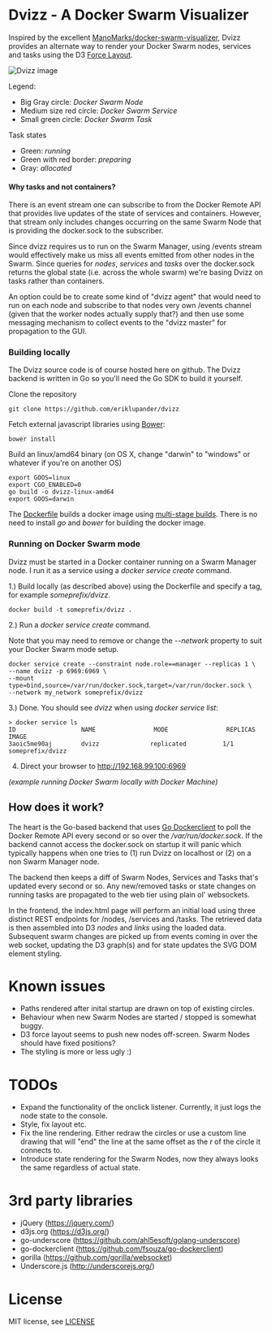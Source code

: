 # Dvizz - A Docker Swarm Visualizer
Inspired by the excellent [ManoMarks/docker-swarm-visualizer](https://github.com/ManoMarks/docker-swarm-visualizer), Dvizz provides an alternate way to render your Docker Swarm nodes, services and tasks using the D3 [Force Layout](https://github.com/d3/d3-3.x-api-reference/blob/master/Force-Layout.md).

![Dvizz image](https://raw.githubusercontent.com/eriklupander/dvizz/master/dvizz1.png)

Legend:
- Big Gray circle: *Docker Swarm Node*
- Medium size red circle: *Docker Swarm Service*
- Small green circle: *Docker Swarm Task*

Task states
- Green: *running*
- Green with red border: *preparing*
- Gray: *allocated*

#### Why tasks and not containers?
There is an event stream one can subscribe to from the Docker Remote API that provides live updates of the state of services and containers. However, that stream only includes changes occurring on the same Swarm Node that is providing the docker.sock to the subscriber. 

Since dvizz requires us to run on the Swarm Manager, using /events stream would effectively make us miss all events emitted from other nodes in the Swarm. Since queries for *nodes*, *services* and *tasks* over the docker.sock returns the global state (i.e. across the whole swarm) we're basing Dvizz on tasks rather than containers.

An option could be to create some kind of "dvizz agent" that would need to run on each node and subscribe to that nodes very own /events channel (given that the worker nodes actually supply that?) and then use some messaging mechanism to collect events to the "dvizz master" for propagation to the GUI.

### Building locally
The Dvizz source code is of course hosted here on github. The Dvizz backend is written in Go so you'll need the Go SDK to build it yourself. 

Clone the repository
    
    git clone https://github.com/eriklupander/dvizz

Fetch external javascript libraries using [Bower](https://bower.io/):

    bower install

Build an linux/amd64 binary (on OS X, change "darwin" to "windows" or whatever if you're on another OS)

    export GOOS=linux
    export CGO_ENABLED=0
    go build -o dvizz-linux-amd64
    export GOOS=darwin

The [Dockerfile](Dockerfile) builds a docker image using [multi-stage builds](https://docs.docker.com/engine/userguide/eng-image/multistage-build/).
There is no need to install _go_ and _bower_ for building the docker image.

### Running on Docker Swarm mode
Dvizz must be started in a Docker container running on a Swarm Manager node. I run it as a service using a _docker service create_ command. 

1.) Build locally (as described above) using the Dockerfile and specify a tag, for example _someprefix/dvizz_.


    docker build -t someprefix/dvizz .

2.) Run a _docker service create_ command. 

Note that you may need to remove or change the _--network_ property to suit your Docker Swarm mode setup.

    docker service create --constraint node.role==manager --replicas 1 \
    --name dvizz -p 6969:6969 \
    --mount type=bind,source=/var/run/docker.sock,target=/var/run/docker.sock \
    --network my_network someprefix/dvizz
    
3.) Done. You should see _dvizz_ when using _docker service list_:
    
    > docker service ls
    ID                  NAME                MODE                REPLICAS            IMAGE
    3aoic5me90aj        dvizz              replicated          1/1                 someprefix/dvizz

4) Direct your browser to http://192.168.99.100:6969
    
_(example running Docker Swarm locally with Docker Machine)_
    
## How does it work?

The heart is the Go-based backend that uses [Go Dockerclient](github.com/fsouza/go-dockerclient) to poll the Docker Remote API every second or so over the _/var/run/docker.sock_. If the backend cannot access the docker.sock on startup it will panic which typically happens when one tries to (1) run Dvizz on localhost or (2) on a non Swarm Manager node.

The backend then keeps a diff of Swarm Nodes, Services and Tasks that's updated every second or so. Any new/removed tasks or state changes on running tasks are propagated to the web tier using plain ol' websockets.

In the frontend, the index.html page will perform an initial load using three distinct REST endpoints for /nodes, /services and /tasks. The retrieved data is then assembled into D3 _nodes_ and _links_ using the loaded data. Subsequent swarm changes are picked up from events coming in over the web socket, updating the D3 graph(s) and for state updates the SVG DOM element styling.   
  
# Known issues
- Paths rendered after inital startup are drawn on top of existing circles.
- Behaviour when new Swarm Nodes are started / stopped is somewhat buggy.
- D3 force layout seems to push new nodes off-screen. Swarm Nodes should have fixed positions?
- The styling is more or less ugly :)

# TODOs
- Expand the functionality of the onclick listener. Currently, it just logs the node state to the console.
- Style, fix layout etc.
- Fix the line rendering. Either redraw the circles or use a custom line drawing that will "end" the line at the same offset as the r of the circle it connects to.
- Introduce state rendering for the Swarm Nodes, now they always looks the same regardless of actual state.

# 3rd party libraries
- jQuery (https://jquery.com/)
- d3js.org (https://d3js.org/)
- go-underscore (https://github.com/ahl5esoft/golang-underscore)
- go-dockerclient (https://github.com/fsouza/go-dockerclient)
- gorilla (https://github.com/gorilla/websocket)
- Underscore.js (http://underscorejs.org/)
  
# License
MIT license, see [LICENSE](https://github.com/eriklupander/dvizz/blob/master/LICENSE)

